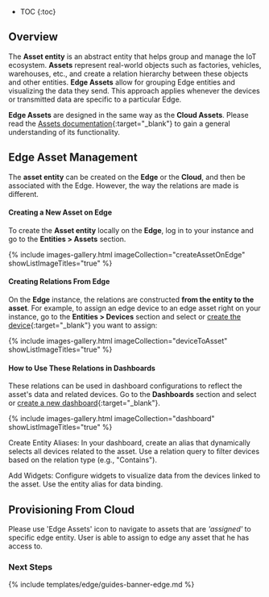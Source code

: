 * TOC
{:toc}

## Overview

The **Asset entity** is an abstract entity that helps group and manage the IoT ecosystem. **Assets** represent real-world objects such as factories, vehicles, warehouses, etc., and create a relation hierarchy between these objects and other entities.
**Edge Assets** allow for grouping Edge entities and visualizing the data they send. This approach applies whenever the devices or transmitted data are specific to a particular Edge.

**Edge Assets** are designed in the same way as the **Cloud Assets**. Please read the [Assets documentation](/docs/{{peDocsPrefics}}user-guide/ui/assets/){:target="_blank"} to gain a general understanding of its functionality.

## Edge Asset Management

The **asset entity** can be created on the **Edge** or the **Cloud**, and then be associated with the Edge. However, the way the relations are made is different.

#### Creating a New Asset on Edge

To create the **Asset entity** locally on the **Edge**, log in to your instance and go to the **Entities > Assets** section.

{% include images-gallery.html imageCollection="createAssetOnEdge" showListImageTitles="true" %}

#### Creating Relations From Edge

On the **Edge** instance, the relations are constructed **from the entity to the asset**. For example, to assign an edge device to an edge asset right on your instance, go to the **Entities > Devices** section and select or [create the device](/docs/{{docsPrefix}}config/create-device/#creating-device-on-edge-instance){:target="_blank"} you want to assign:

{% include images-gallery.html imageCollection="deviceToAsset" showListImageTitles="true" %}

#### How to Use These Relations in Dashboards

These relations can be used in dashboard configurations to reflect the asset's data and related devices. Go to the **Dashboards** section and select or [create a new dashboard](/docs/{{docsPrefix}}user-guide/db-overview/#the-edge-dashboard-creation-and-management){:target="_blank"}.

{% include images-gallery.html imageCollection="dashboard" showListImageTitles="true" %}

Create Entity Aliases:
        In your dashboard, create an alias that dynamically selects all devices related to the asset.
        Use a relation query to filter devices based on the relation type (e.g., "Contains").

Add Widgets:
        Configure widgets to visualize data from the devices linked to the asset.
        Use the entity alias for data binding.

## Provisioning From Cloud
Please use 'Edge Assets' icon to navigate to assets that are *'assigned'* to specific edge entity.
User is able to assign to edge any asset that he has access to.

### Next Steps

{% include templates/edge/guides-banner-edge.md %}